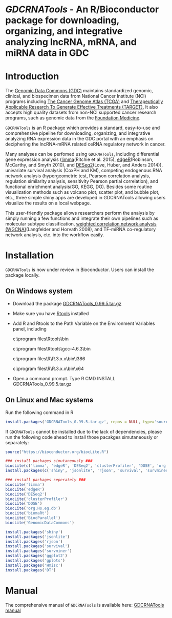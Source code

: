 # *GDCRNATools* - An R/Bioconductor package for downloading, organizing, and integrative analyzing lncRNA, mRNA, and miRNA data in GDC


# Introduction

The [Genomic Data Commons (GDC)](https://portal.gdc.cancer.gov/) maintains standardized genomic, clinical, and biospecimen data from National Cancer Institute (NCI) programs including [The Cancer Genome Atlas (TCGA)](https://tcga-data.nci.nih.gov/) and [Therapeutically Applicable Research To Generate Effective Treatments (TARGET)](https://ocg.cancer.gov/programs/target), It also accepts high quality datasets from non-NCI supported cancer research programs, such as genomic data from the [Foundation Medicine](https://www.foundationmedicine.com/).

`GDCRNATools` is an R package which provides a standard, easy-to-use and comprehensive pipeline for downloading, organizing, and integrative analyzing RNA expression data in the GDC portal with an emphasis on deciphering the lncRNA-mRNA related ceRNA regulatory network in cancer.

Many analyses can be perfomed using `GDCRNATools`, including differential gene expression analysis ([limma](http://bioconductor.org/packages/release/bioc/html/limma.html)(Ritchie et al. 2015), [edgeR](http://bioconductor.org/packages/release/bioc/html/edgeR.html)(Robinson, McCarthy, and Smyth 2010), and [DESeq2](http://bioconductor.org/packages/release/bioc/html/DESeq2.html)(Love, Huber, and Anders 2014)), univariate survival analysis (CoxPH and KM), competing endogenous RNA network analysis (hypergeometric test, Pearson correlation analysis, regulation similarity analysis, sensitivity Pearson partial  correlation), and functional enrichment analysis(GO, KEGG, DO). Besides some routine visualization methods such as volcano plot, scatter plot, and bubble plot, etc., three simple shiny apps are developed in GDCRNATools allowing users visualize the results on a local webpage.


This user-friendly package allows researchers perform the analysis by simply running a few functions and integrate their own pipelines such as molecular subtype classification, [weighted correlation network analysis (WGCNA)](https://labs.genetics.ucla.edu/horvath/CoexpressionNetwork/Rpackages/WGCNA/)(Langfelder and Horvath 2008), and TF-miRNA co-regulatory network analysis, etc. into the workflow easily.


# Installation
`GDCRNATools` is now under review in Bioconductor. Users can install the package locally.

## On Windows system
* Download the package [GDCRNATools_0.99.5.tar.gz](https://github.com/Jialab-UCR/Jialab-UCR.github.io/blob/master/GDCRNATools_0.99.5.tar.gz)
* Make sure you have [Rtools](https://cran.r-project.org/bin/windows/Rtools/) installed
* Add R and Rtools to the Path Variable on the Environment Variables panel, including

  c:\program files\Rtools\bin

  c:\program files\Rtools\gcc-4.6.3\bin

  c:\program files\R\R.3.x.x\bin\i386

  c:\program files\R\R.3.x.x\bin\x64 

* Open a command prompt. Type R CMD INSTALL GDCRNATools_0.99.5.tar.gz

## On Linux and Mac systems
Run the following command in R
```R
install.packages('GDCRNATools_0.99.5.tar.gz', repos = NULL, type='source')
```

If `GDCRNATools` cannot be installed due to the lack of dependencies, please run the following code ahead to install those pacakges simutaneously or separately:
```R
source("https://bioconductor.org/biocLite.R")

### install packages simutaneously ###
biocLite(c('limma', 'edgeR', 'DESeq2', 'clusterProfiler', 'DOSE', 'org.Hs.eg.db', 'biomaRt', 'BiocParallel','GenomicDataCommons'))
install.packages(c('shiny', 'jsonlite', 'rjson', 'survival', 'survminer', 'ggplot2', 'gplots', 'Hmisc', 'DT'))

### install packages seperately ###
biocLite('limma')
biocLite('edgeR')
biocLite('DESeq2')
biocLite('clusterProfiler')
biocLite('DOSE')
biocLite('org.Hs.eg.db')
biocLite('biomaRt')
biocLite('BiocParallel')
biocLite('GenomicDataCommons')

install.packages('shiny')
install.packages('jsonlite')
install.packages('rjson')
install.packages('survival')
install.packages('survminer')
install.packages('ggplot2')
install.packages('gplots')
install.packages('Hmisc')
install.packages('DT')
```


# Manual
The comprehensive manual of `GDCRNATools` is available here: [GDCRNATools manual](http://htmlpreview.github.io/?https://github.com/Jialab-UCR/Jialab-UCR.github.io/blob/master/GDCRNATools_manual.html)
